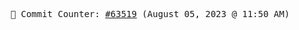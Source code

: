 <p align="center">
    <samp>
        📮 Commit Counter: <a href="https://github.com/Javascript-void0/Javascript-void0/commits/main">#63519</a> (August 05, 2023 @ 11:50 AM)
    </samp>
</p>